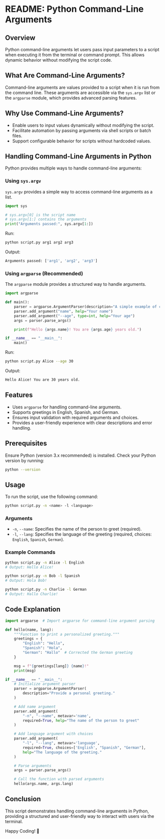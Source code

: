# README: Python Command-Line Arguments

## Overview

Python command-line arguments let users pass input parameters to a script when executing it from the terminal or command prompt. This allows dynamic behavior without modifying the script code.

## What Are Command-Line Arguments?

Command-line arguments are values provided to a script when it is run from the command line. These arguments are accessible via the `sys.argv` list or the `argparse` module, which provides advanced parsing features.

## Why Use Command-Line Arguments?

- Enable users to input values dynamically without modifying the script.
- Facilitate automation by passing arguments via shell scripts or batch files.
- Support configurable behavior for scripts without hardcoded values.

## Handling Command-Line Arguments in Python

Python provides multiple ways to handle command-line arguments:

### Using `sys.argv`

`sys.argv` provides a simple way to access command-line arguments as a list.

```python
import sys

# sys.argv[0] is the script name
# sys.argv[1:] contains the arguments
print("Arguments passed:", sys.argv[1:])
```

Run:

```sh
python script.py arg1 arg2 arg3
```

Output:

```sh
Arguments passed: ['arg1', 'arg2', 'arg3']
```

### Using `argparse` (Recommended)

The `argparse` module provides a structured way to handle arguments.

```python
import argparse

def main():
    parser = argparse.ArgumentParser(description="A simple example of command-line arguments.")
    parser.add_argument("name", help="Your name")
    parser.add_argument("--age", type=int, help="Your age")
    args = parser.parse_args()

    print(f"Hello {args.name}! You are {args.age} years old.")

if __name__ == "__main__":
    main()
```

Run:

```sh
python script.py Alice --age 30
```

Output:

```sh
Hello Alice! You are 30 years old.
```

## Features

- Uses `argparse` for handling command-line arguments.
- Supports greetings in English, Spanish, and German.
- Ensures input validation with required arguments and choices.
- Provides a user-friendly experience with clear descriptions and error handling.

## Prerequisites

Ensure Python (version 3.x recommended) is installed. Check your Python version by running:

```sh
python --version
```

## Usage

To run the script, use the following command:

```sh
python script.py -n <name> -l <language>
```

### Arguments

- `-n`, `--name`: Specifies the name of the person to greet (required).
- `-l`, `--lang`: Specifies the language of the greeting (required, choices: `English`, `Spanish`, `German`).

### Example Commands

```sh
python script.py -n Alice -l English
# Output: Hello Alice!

python script.py -n Bob -l Spanish
# Output: Hola Bob!

python script.py -n Charlie -l German
# Output: Hallo Charlie!
```

## Code Explanation

```python
import argparse  # Import argparse for command-line argument parsing

def hello(name, lang):
    """Function to print a personalized greeting."""
    greetings = {
        "English": "Hello",
        "Spanish": "Hola",
        "German": "Hallo"  # Corrected the German greeting
    }

    msg = f"{greetings[lang]} {name}!"
    print(msg)

if __name__ == "__main__":
    # Initialize argument parser
    parser = argparse.ArgumentParser(
        description="Provide a personal greeting."
    )

    # Add name argument
    parser.add_argument(
        "-n", "--name", metavar='name',
        required=True, help="The name of the person to greet"
    )

    # Add language argument with choices
    parser.add_argument(
        "-l", "--lang", metavar='language',
        required=True, choices=['English', "Spanish", "German"],
        help="The language of the greeting."
    )

    # Parse arguments
    args = parser.parse_args()

    # Call the function with parsed arguments
    hello(args.name, args.lang)
```

## Conclusion

This script demonstrates handling command-line arguments in Python, providing a structured and user-friendly way to interact with users via the terminal.

Happy Coding! 🚀
